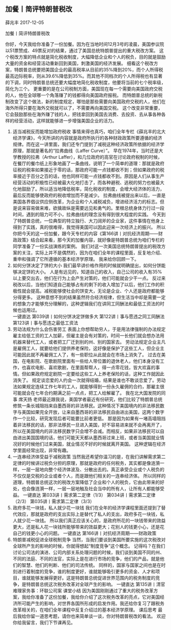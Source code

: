 
## 加餐丨简评特朗普税改


薛兆丰
2017-12-05

加餐丨简评特朗普税改


你好，今天我给你准备了一份加餐。因为在当地时间12月3号的凌晨，美国参议院以51票赞成、49票反对的结果，通过了美国总统特朗普提出的重大税改方案。
这个税改方案的特点就是简化税收制度，大幅降低企业和个人的税负，目的就是鼓励大量的资金和经营活动重新回到美国，刺激美国的经济发展。
细看这个税改方案，特朗普总统要把美国企业的最高税率从目前的35%降到20%，而个人所得税最高边际税率，则从39.6%降低到35%。而其他不同档次的个人所得税也有显著的下调，同时特朗普总统还要大幅度地简化税收制度，他要将当前的七个税率级，简化为三个。
更重要的是在公司税制方面，美国现在每一个需要向美国政府交税的人，他在全球哪一个角落赚了的钱都得向美国政府报税。
而特朗普总统的新税制改变了这个做法，新的制度规定，哪怕是那些需要向美国政府交税的人，他们在海外所得只要在海外交税就可以了，不需要再向美国交税。
这个改变非常重要，它会鼓励那些在海外赚了钱的人，把钱拿回到美国去消费、去投资、去从事各种各样的经营活动，这样就能够进一步增强美国企业的活力。    
1. 适当减税反而能增加政府税收
事情来得也真巧，咱们全年专栏《薛兆丰的北大经济学课》，今天所讲的内容就是政府所执行的各种财政政策所要遵循的经济规律。而在这一讲里面，我们还专门提到了减税这种经济政策所依据的经济学原理，那就是著名的“拉弗曲线（Laffer Curve）”。
早在1974年，当时还是大学教授的拉弗（Arthur Laffer），和几位政府的高官在讨论政府税制的时候，在餐厅的餐巾纸上形象地画了一条曲线，说明了一个简单的道理：那就是政府征税的税率如果接近于零的话，那政府可能一点钱都收不到；但如果政府的税率接近于百分之百的话，他也同样可能一点钱都收不到。原因是人们从事生产经营活动的积极性已经被最大化地打击了，而各种避税、逃税的努力也被最大化地鼓励了。所以适当地降低税率，简化税收的制度，会增大经济体的活力，最后反而能够使政府的税收增加而不是减少。
拉弗曲线被提出来以后，一直是美国各界倡议供应侧改革，为企业和个人减税减负，增进经济活力的标志。但是说来容易做来难，欲擒故纵是需要远见和勇气的。里根总统身体力行过一段时间，遇到的阻力可不小，拉弗曲线的理念没有得到很大程度的实践。
今天到了特朗普总统，一位典型的特立独行、大刀阔斧的企业家，这件事情在他身上得到了实践，真的很难得，我觉得美国可以因此迎来一次经济上的振兴。
所以你把今天的这一份加餐，跟今天专栏的内容《第166讲丨对抗经济周期——财政政策》结合起来看，那今天的加餐内容，就好像是特朗普总统为咱们专栏的同学准备了一份实战演练的案例。
我们对这一次美国总统特朗普提出的税改方案的关注，实际上并不是偶然的，因为在咱们全年的课程里面，反复地介绍、重申和强调了它所遵循的基本经济学原理。
我来给你回顾一下。
2. 如何分饼决定了饼的大小
我们最早讲价格作用的时候就明确提出，如何分饼能够决定饼的大小。
人是有远见的，知道自己的收入，自己公司的收入有35%以上要交出去，他们在行为上会产生对策的，他们可能就会少干一点。
反过来税改以后，当他们知道自己能够占有的剩下的收入增加了以后，他们工作的积极性就会提高。减税能够使社会的饼变大，无论是企业、个人还是政府都能够分得更多。
这种意想不到的结果虽然符合经济规律，但生活当中却是需要一定的想象力才能够充分理解的，这种逻辑我们在讲同工同酬法和最低工资法的时候也运用过。    
一键直达
第039讲丨如何分饼决定饼做多大
第122讲丨事与愿违之同工同酬法
第123讲丨事与愿违之最低工资法
3. 劳动法规为什么会伤害劳工
表面上你想帮助穷人，于是用法律强制的办法规定雇主给低工资的工人加薪，但雇主是会有对策的，时间一长他们就会想办法用机器来替代工人，或者把工厂迁到别的州、别的国家去。
劳动法规定企业主凡是雇佣工人，就要给他们提供养老保险，这好像是保护了这些工人，但企业主可能因此就不再雇佣工人了，有一些职位从此就会在市场上消失了。
过去在美国，在电影院、在歌剧院里面有一些给人带位置的退休老人，他们本身没有工作，也喜欢电影、喜欢歌剧，在里面帮帮人，得一点零花钱，皆大欢喜的事情。但如果政府规定剧院一定要给这些工人上养老保险的话，这种工作就因此消失了。
规定谈恋爱的人约会一次就得结婚，结果是谁也不敢谈恋爱了。劳动法如果规定连续工作七年的工人，就能够得到一份永久雇佣的合约，那雇主很可能就会在七年合约期满之前一点点，把工人给解雇了。
我在北大国发院的同事 席天扬 老师最近跟我说，美国学者最近有份研究，他们比较了特朗普总统修筑一条长城阻挡来自墨西哥的非法移民。这种情况下美国境内的非法移民数字与美国如果完全开放，让来自墨西哥的非法移民自由进出美国，这两个数字作一个比较，研究发现后者可能要比前者更低。
那是因为如果有一堵高墙阻挡着非法移民的话，那非法移民一旦进入美国，好不容易进来就不会再离开了，所以在美国境内的非法移民数字只会增不会减。而相反，如果非法移民可以自由进出美国国境的话，他们可能天天都从墨西哥过来上班，或者当美国就业情况好的时候他们过来美国，就业情况不好的时候就离开美国。
这种逻辑在经济学里面经常出现，非常有趣。
4. 一连串经济体受益于减税政策
当然我还希望你温习的是，在我们讲解需求第二定律的时候讲过税负分担的原理，那就是政府的任何税务，其实都是像涟漪一样，一层一层地向整个经济体波及、分散出去的。真正承受企业或个人税负的不仅仅是交税的企业或者个人，而是跟他们相关的一连串经济体。
所以同样的道理，特朗普总统这次的税改方案降低了企业和个人的税负，它由此带来的好处，也会像涟漪一样，一层一层地触及社会当中的所有人，让所有人都能够受益。
一键直达
第033讲丨需求第二定律（1/3）
第034讲丨需求第二定律（2/3）
第035讲丨需求第二定律（3/3）
5. 政府多花一块钱，私人就少花一块钱
我们在全年的经济学课程里面还提到了替代效应，那就是政府的支出实际上是替代了私人的支出，政府多花一块钱，私人就少花一块钱。
所以我们真正应该关心的，是政府所花的一块钱带来的效益更大，还是私人花一块钱所能够带来的效益更大；花别人的钱更小心，还是花自己的钱更小心的问题。
一键直达
第166讲丨对抗经济周期——财政政策
6. 特朗普减税促进全球税制竞争
当然，当我们要谈到美国所要实施的这次税改对全球所产生的影响的时候，你就得想起“制度竞争”这个概念。
记得吗？在我们讨论公司法的演进、公司内部关系处理问题的时候，我们谈到美国不同的州、不同的法庭、不同的法官，实际上是在进行市场的竞争，他们的产品，就是他们的智慧、他们的判断、他们的司法传统。
同样的，国家与国家之间也是在时刻进行着制度的竞争，谁的制度更好，谁就能够吸引更多的资金、人才和项目，谁就能够发展得更好。这是特朗普总统促进世界范围内的税务制度的竞争，是特朗普总统这次税务改革对全球产生的影响。
一键直达
第135讲丨清官难理家务事：环联公司案
课堂小结
因为美国刚刚通过了重大的税务改革方案，我给你准备了这份加餐，我给你介绍了这次税务改革的亮点，它对美国经济所可能产生的影响，对世界各国所形成的启发作用。我还给你复习了跟税务改革相关的，在咱们全年课程中反复介绍过的基本经济学原理。
课后思考
最后我给你留一道思考题，请你也来简单谈一谈，你对特朗普税改的看法。
欢迎你给我留言，我们下节课再见。